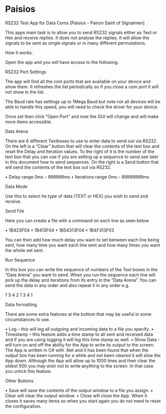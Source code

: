 # Paisios
RS232 Test App for Data Coms
[Paisios - Patron Saint of Signalmen]

This apps main task is to allow you to send RS232 signals either as Text or Hex and receive replies. It does not analyse the replies. It will allow the signals to be sent as single signals or in many different permutations.  

How it works.
 
Open the app and you will have access to the following.


RS232 Port Settings

The app will find all the com ports that are available on your device and show them. It refreshes the list periodically so if you close a com port it will not show in the list.

The Baud rate has settings up to 1Mega Baud but note not all devices will be able to handle this speed, you will need to check the driver for your device.

Once set then click “Open Port” and now the GUI will change and will make more items accessible.


Data Arena

There are 6 different Textboxes to use to enter data to send out via RS232. 
On the left is a “Clear” button that will clear the contents of the text box and reset the Delay and Iteration values. To the right of it is the number of the text box that you can use if you are setting up a sequence to send see later in this document how to send sequences.
On the right is a Send button that will send the contents of the text box out via RS232.

•	Delay range 0ms – 999999ms
•	Iterations range 0ms – 99999999ms

Data Mode

Use this to select he type of data (TEXT or HEX) you wish to send and receive. 

Send File

Here you can create a file with a command on each line as seen below

•	1B423F04
•	1B413F04
•	1B54313F04
•	1B4F313F03


You can then add how much delay you want to set between each line being sent, how many time you want each line sent and how many times you want the whole set sent.

Run Sequence

In this box you can write the sequence of numbers of the Text boxes in the “Data Arena” you want to send. When you run the sequence each line will pick up the delay and iterations from its entry in the “Data Arena”. You can send the data in any order and also repeat it in any order e.g.

1
3
4
2
1
3
4
1


Data formatting

There are some extra features at the bottom that may be useful in some circumstances to use.

•	Log – this will log all outgoing and incoming data to a file you specify.
•	Timestamp – this feature adds a time stamp to all sent and received data and if you are using logging it will log this time stamp as well.
•	Show Data - will turn on and off the ability for the App to write its output to the screen. The App is written in C# with .Net and it has been found that when the output box has been running for a while and not been cleared it will slow the App down. Although the App will allow up to 1000 lines and then clear the oldest 500 you may wish not to write anything to the screen. In that case you untick this feature.

Other Buttons

•	Save will save the contents of the output window to a file you assign.
•	Clear will clear the output window.
•	Close will close the App. When it closes it saves many items so when you start again you do not need to reset the configuration.
